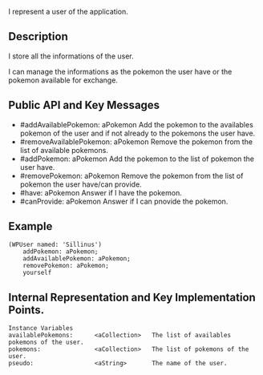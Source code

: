 I represent a user of the application.

Description
------------------

I store all the informations of the user.

I can manage the informations as the pokemon the user have or the pokemon available for exchange.

Public API and Key Messages
------------------

- #addAvailablePokemon: aPokemon 		Add the pokemon to the availables pokemon of the user and if not already to the pokemons the user have.
- #removeAvailablePokemon: aPokemon 	Remove the pokemon from the list of available pokemons.
- #addPokemon: aPokemon 				Add the pokemon to the list of pokemon the user have.
- #removePokemon: aPokemon 			Remove the pokemon from the list of pokemon the user have/can provide.
- #have: aPokemon 						Answer if I have the pokemon.
- #canProvide: aPokemon 					Answer if I can pnovide the pokemon.

Example 
------------------

	(WPUser named: 'Sillinus')
		addPokemon: aPokemon;
		addAvailablePokemon: aPokemon;
		removePokemon: aPokemon;
		yourself
 
Internal Representation and Key Implementation Points.
------------------

    Instance Variables
	availablePokemons:		<aCollection>	The list of availables pokemons of the user.
	pokemons:				<aCollection> 	The list of pokemons of the user.
	pseudo:					<aString> 		The name of the user.
